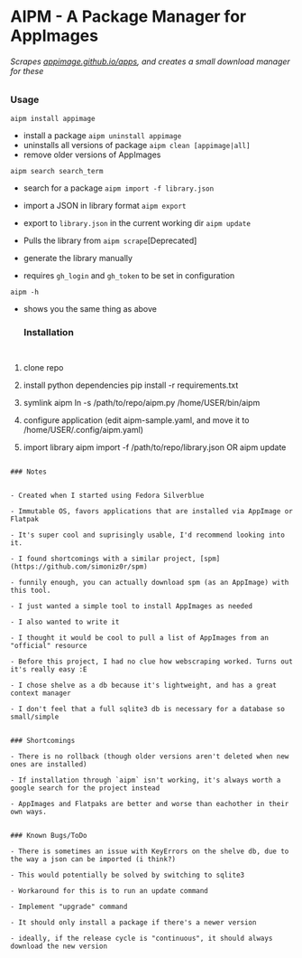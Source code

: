 # AIPM - A Package Manager for AppImages

###### Scrapes [appimage.github.io/apps](appimage.github.io/apps), and creates a small download manager for these

### Usage

`aipm install appimage`

- install a package
  `aipm uninstall appimage`
- uninstalls all versions of package
  `aipm clean [appimage|all]`
- remove older versions of AppImages

`aipm search search_term`

- search for a package
  `aipm import -f library.json`
  
- import a JSON in library format
  `aipm export`
  
- export to `library.json` in the current working dir
  `aipm update`
  
- Pulls the library from
  `aipm scrape`[Deprecated]
  
- generate the library manually
  
- requires `gh_login` and `gh_token` to be set in configuration
  

`aipm -h`

- shows you the same thing as above
  
  ### Installation
  
  ```
  

1. clone repo
  
2. install python dependencies
  pip install -r requirements.txt
  
3. symlink aipm
  ln -s /path/to/repo/aipm.py /home/USER/bin/aipm
  
4. configure application (edit aipm-sample.yaml, and move it to /home/USER/.config/aipm.yaml)
  
5. import library
  aipm import -f /path/to/repo/library.json
  OR
  aipm update
  ```
  
  ### Notes
  

- Created when I started using Fedora Silverblue
  
  - Immutable OS, favors applications that are installed via AppImage or Flatpak
    
  - It's super cool and suprisingly usable, I'd recommend looking into it.
    
- I found shortcomings with a similar project, [spm](https://github.com/simoniz0r/spm)
  
  - funnily enough, you can actually download spm (as an AppImage) with this tool.
    
- I just wanted a simple tool to install AppImages as needed
  
  - I also wanted to write it
    
- I thought it would be cool to pull a list of AppImages from an "official" resource
  
- Before this project, I had no clue how webscraping worked. Turns out it's really easy :E
  
- I chose shelve as a db because it's lightweight, and has a great context manager
  
  - I don't feel that a full sqlite3 db is necessary for a database so small/simple
    

### Shortcomings

- There is no rollback (though older versions aren't deleted when new ones are installed)
  
- If installation through `aipm` isn't working, it's always worth a google search for the project instead
  
- AppImages and Flatpaks are better and worse than eachother in their own ways.
  

### Known Bugs/ToDo

- There is sometimes an issue with KeyErrors on the shelve db, due to the way a json can be imported (i think?)
  
  - This would potentially be solved by switching to sqlite3
    
  - Workaround for this is to run an update command
    
- Implement "upgrade" command
  
  - It should only install a package if there's a newer version
    
  - ideally, if the release cycle is "continuous", it should always download the new version